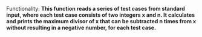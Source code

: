 Functionality: **This function reads a series of test cases from standard input, where each test case consists of two integers x and n. It calculates and prints the maximum divisor of x that can be subtracted n times from x without resulting in a negative number, for each test case.**